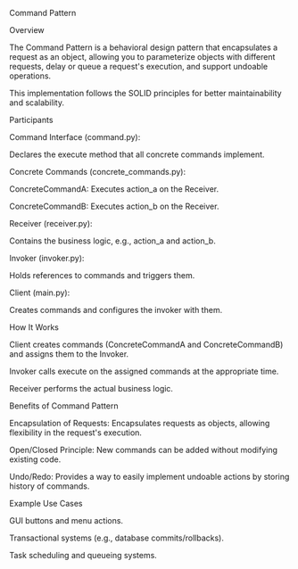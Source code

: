 Command Pattern

Overview

The Command Pattern is a behavioral design pattern that encapsulates a request as an object, allowing you to parameterize objects with different requests, delay or queue a request's execution, and support undoable operations.

This implementation follows the SOLID principles for better maintainability and scalability.

Participants

Command Interface (command.py):

Declares the execute method that all concrete commands implement.

Concrete Commands (concrete_commands.py):

ConcreteCommandA: Executes action_a on the Receiver.

ConcreteCommandB: Executes action_b on the Receiver.

Receiver (receiver.py):

Contains the business logic, e.g., action_a and action_b.

Invoker (invoker.py):

Holds references to commands and triggers them.

Client (main.py):

Creates commands and configures the invoker with them.

How It Works

Client creates commands (ConcreteCommandA and ConcreteCommandB) and assigns them to the Invoker.

Invoker calls execute on the assigned commands at the appropriate time.

Receiver performs the actual business logic.

Benefits of Command Pattern

Encapsulation of Requests: Encapsulates requests as objects, allowing flexibility in the request's execution.

Open/Closed Principle: New commands can be added without modifying existing code.

Undo/Redo: Provides a way to easily implement undoable actions by storing history of commands.

Example Use Cases

GUI buttons and menu actions.

Transactional systems (e.g., database commits/rollbacks).

Task scheduling and queueing systems.